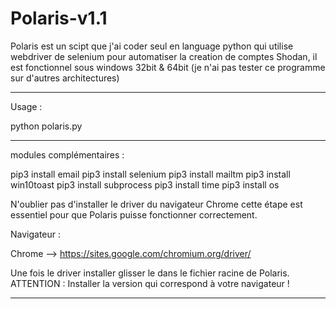 # Polaris-v1.1

Polaris est un scipt que j'ai coder seul en language python qui utilise webdriver de selenium pour automatiser la creation de comptes Shodan, il est fonctionnel sous windows 32bit & 64bit (je n'ai pas tester ce programme sur d'autres architectures)

----

Usage :

python polaris.py

-----

modules complémentaires :

pip3 install email
pip3 install selenium
pip3 install mailtm
pip3 install win10toast
pip3 install subprocess
pip3 install time
pip3 install os

N'oublier pas d'installer le driver du navigateur Chrome cette étape est essentiel pour que Polaris puisse fonctionner correctement.

Navigateur :

Chrome --> https://sites.google.com/chromium.org/driver/

Une fois le driver installer glisser le dans le fichier racine de Polaris.
ATTENTION : Installer la version qui correspond à votre navigateur !

---
